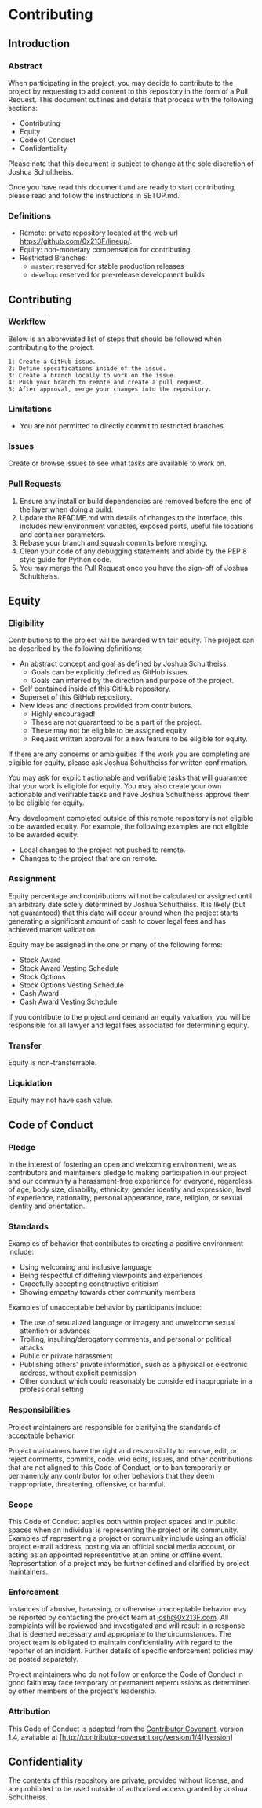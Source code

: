 
# Contributing

## Introduction

### Abstract

When participating in the project, you may decide to contribute to the project
by requesting to add content to this repository in the form of a Pull Request.
This document outlines and details that process with the following sections:

- Contributing
- Equity
- Code of Conduct
- Confidentiality

Please note that this document is subject to change at the sole discretion of
Joshua Schultheiss.

Once you have read this document and are ready to start contributing, please
read and follow the instructions in SETUP.md.

### Definitions

- Remote: private repository located at the web url
  https://github.com/0x213F/lineup/.
- Equity: non-monetary compensation for contributing.
- Restricted Branches:
  - `master`: reserved for stable production releases
  - `develop`: reserved for pre-release development builds

## Contributing

### Workflow

Below is an abbreviated list of steps that should be followed when contributing
to the project.

```
1: Create a GitHub issue.
2: Define specifications inside of the issue.
3: Create a branch locally to work on the issue.
4: Push your branch to remote and create a pull request.
5: After approval, merge your changes into the repository.
```

### Limitations

- You are not permitted to directly commit to restricted branches.

### Issues

Create or browse issues to see what tasks are available to work on.

### Pull Requests

1. Ensure any install or build dependencies are removed before the end of the
   layer when doing a build.
2. Update the README.md with details of changes to the interface, this includes
   new environment variables, exposed ports, useful file locations and
   container parameters.
3. Rebase your branch and squash commits before merging.
4. Clean your code of any debugging statements and abide by the PEP 8 style
   guide for Python code.
5. You may merge the Pull Request once you have the sign-off of Joshua
   Schultheiss.

## Equity

### Eligibility

Contributions to the project will be awarded with fair equity. The project can
be described by the following definitions:

- An abstract concept and goal as defined by Joshua Schultheiss.
  - Goals can be explicitly defined as GitHub issues.
  - Goals can inferred by the direction and purpose of the project.
- Self contained inside of this GitHub repository.
- Superset of this GitHub repository.
- New ideas and directions provided from contributors.
  - Highly encouraged!
  - These are not guaranteed to be a part of the project.
  - These may not be eligible to be assigned equity.
  - Request written approval for a new feature to be eligible for equity.

If there are any concerns or ambiguities if the work you are completing are
eligible for equity, please ask Joshua Schultheiss for written confirmation.

You may ask for explicit actionable and verifiable tasks that will guarantee
that your work is eligible for equity. You may also create your own actionable
and verifiable tasks and have Joshua Schultheiss approve them to be eligible
for equity.

Any development completed outside of this remote repository is not eligible to
be awarded equity. For example, the following examples are not eligible to be
awarded equity:

- Local changes to the project not pushed to remote.
- Changes to the project that are on remote.

### Assignment

Equity percentage and contributions will not be calculated or assigned until an
arbitrary date solely determined by Joshua Schultheiss. It is likely (but not
guaranteed) that this date will occur around when the project starts generating
a significant amount of cash to cover legal fees and has achieved market
validation.

Equity may be assigned in the one or many of the following forms:

- Stock Award
- Stock Award Vesting Schedule
- Stock Options
- Stock Options Vesting Schedule
- Cash Award
- Cash Award Vesting Schedule

If you contribute to the project and demand an equity valuation, you will be
responsible for all lawyer and legal fees associated for determining equity.

### Transfer

Equity is non-transferrable.

### Liquidation

Equity may not have cash value.

## Code of Conduct

### Pledge

In the interest of fostering an open and welcoming environment, we as
contributors and maintainers pledge to making participation in our project and
our community a harassment-free experience for everyone, regardless of age,
body size, disability, ethnicity, gender identity and expression, level of
experience, nationality, personal appearance, race, religion, or sexual
identity and orientation.

### Standards

Examples of behavior that contributes to creating a positive environment
include:

* Using welcoming and inclusive language
* Being respectful of differing viewpoints and experiences
* Gracefully accepting constructive criticism
* Showing empathy towards other community members

Examples of unacceptable behavior by participants include:

* The use of sexualized language or imagery and unwelcome sexual attention or
advances
* Trolling, insulting/derogatory comments, and personal or political attacks
* Public or private harassment
* Publishing others' private information, such as a physical or electronic
  address, without explicit permission
* Other conduct which could reasonably be considered inappropriate in a
  professional setting

### Responsibilities

Project maintainers are responsible for clarifying the standards of acceptable
behavior.

Project maintainers have the right and responsibility to remove, edit, or
reject comments, commits, code, wiki edits, issues, and other contributions
that are not aligned to this Code of Conduct, or to ban temporarily or
permanently any contributor for other behaviors that they deem inappropriate,
threatening, offensive, or harmful.

### Scope

This Code of Conduct applies both within project spaces and in public spaces
when an individual is representing the project or its community. Examples of
representing a project or community include using an official project e-mail
address, posting via an official social media account, or acting as an
appointed representative at an online or offline event. Representation of a
project may be further defined and clarified by project maintainers.

### Enforcement

Instances of abusive, harassing, or otherwise unacceptable behavior may be
reported by contacting the project team at josh@0x213F.com. All complaints will
be reviewed and investigated and will result in a response that is deemed
necessary and appropriate to the circumstances. The project team is obligated
to maintain confidentiality with regard to the reporter of an incident. Further
details of specific enforcement policies may be posted separately.

Project maintainers who do not follow or enforce the Code of Conduct in good
faith may face temporary or permanent repercussions as determined by other
members of the project's leadership.

### Attribution

This Code of Conduct is adapted from the [Contributor Covenant][homepage],
version 1.4, available at
[http://contributor-covenant.org/version/1/4][version]

[homepage]: http://contributor-covenant.org
[version]: http://contributor-covenant.org/version/1/4/

## Confidentiality

The contents of this repository are private, provided without license, and are
prohibited to be used outside of authorized access granted by Joshua
Schultheiss.
